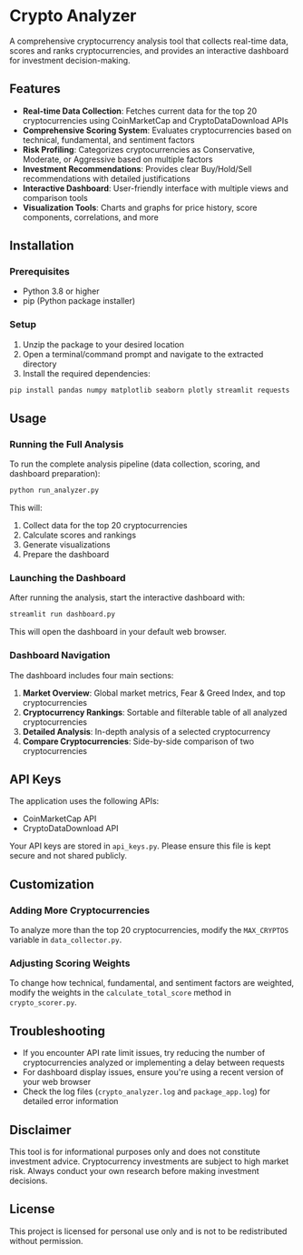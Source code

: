# Crypto Analyzer

A comprehensive cryptocurrency analysis tool that collects real-time data, scores and ranks cryptocurrencies, and provides an interactive dashboard for investment decision-making.

## Features

- **Real-time Data Collection**: Fetches current data for the top 20 cryptocurrencies using CoinMarketCap and CryptoDataDownload APIs
- **Comprehensive Scoring System**: Evaluates cryptocurrencies based on technical, fundamental, and sentiment factors
- **Risk Profiling**: Categorizes cryptocurrencies as Conservative, Moderate, or Aggressive based on multiple factors
- **Investment Recommendations**: Provides clear Buy/Hold/Sell recommendations with detailed justifications
- **Interactive Dashboard**: User-friendly interface with multiple views and comparison tools
- **Visualization Tools**: Charts and graphs for price history, score components, correlations, and more

## Installation

### Prerequisites

- Python 3.8 or higher
- pip (Python package installer)

### Setup

1. Unzip the package to your desired location
2. Open a terminal/command prompt and navigate to the extracted directory
3. Install the required dependencies:

```bash
pip install pandas numpy matplotlib seaborn plotly streamlit requests
```

## Usage

### Running the Full Analysis

To run the complete analysis pipeline (data collection, scoring, and dashboard preparation):

```bash
python run_analyzer.py
```

This will:
1. Collect data for the top 20 cryptocurrencies
2. Calculate scores and rankings
3. Generate visualizations
4. Prepare the dashboard

### Launching the Dashboard

After running the analysis, start the interactive dashboard with:

```bash
streamlit run dashboard.py
```

This will open the dashboard in your default web browser.

### Dashboard Navigation

The dashboard includes four main sections:

1. **Market Overview**: Global market metrics, Fear & Greed Index, and top cryptocurrencies
2. **Cryptocurrency Rankings**: Sortable and filterable table of all analyzed cryptocurrencies
3. **Detailed Analysis**: In-depth analysis of a selected cryptocurrency
4. **Compare Cryptocurrencies**: Side-by-side comparison of two cryptocurrencies

## API Keys

The application uses the following APIs:
- CoinMarketCap API
- CryptoDataDownload API

Your API keys are stored in `api_keys.py`. Please ensure this file is kept secure and not shared publicly.

## Customization

### Adding More Cryptocurrencies

To analyze more than the top 20 cryptocurrencies, modify the `MAX_CRYPTOS` variable in `data_collector.py`.

### Adjusting Scoring Weights

To change how technical, fundamental, and sentiment factors are weighted, modify the weights in the `calculate_total_score` method in `crypto_scorer.py`.

## Troubleshooting

- If you encounter API rate limit issues, try reducing the number of cryptocurrencies analyzed or implementing a delay between requests
- For dashboard display issues, ensure you're using a recent version of your web browser
- Check the log files (`crypto_analyzer.log` and `package_app.log`) for detailed error information

## Disclaimer

This tool is for informational purposes only and does not constitute investment advice. Cryptocurrency investments are subject to high market risk. Always conduct your own research before making investment decisions.

## License

This project is licensed for personal use only and is not to be redistributed without permission.
